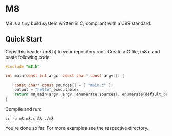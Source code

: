# M8

M8 is a tiny build system written in C, compliant with a C99 standard.

## Quick Start

Copy this header (m8.h) to your repository root. Create a C file, m8.c and paste following code:
```C
#include "m8.h"

int main(const int argc, const char* const argv[]) {

    const char* const sources[] = { "main.c" };
    output = "hello"_executable;
    return m8_main(argv, argv, enumerate(sources), enumerate(default_build_commands));
}
```

Compile and run:
```Shell
cc -o m8 m8.c && ./m8
```

You're done so far. For more examples see the respective directory.
